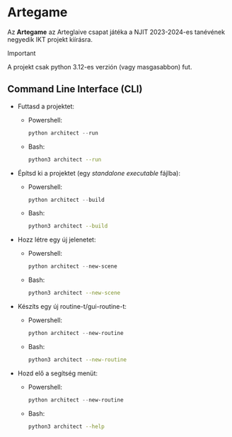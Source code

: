 
# Artegame

Az **Artegame** az Arteglaive csapat játéka a NJIT 2023-2024-es tanévének negyedik IKT projekt kiírásra.

> [!IMPORTANT]
> A projekt csak python 3.12-es verzión (vagy masgasabbon) fut.

## Command Line Interface (CLI)

- Futtasd a projektet:
    - Powershell:
        ```powershell
        python architect --run
        ```
    - Bash:
        ```bash
        python3 architect --run
        ```

- Építsd ki a projektet (egy *standalone executable* fájlba):
    - Powershell:
        ```powershell
        python architect --build
        ```
    - Bash:
        ```bash
        python3 architect --build
        ```

- Hozz létre egy új jelenetet:
    - Powershell:
        ```powershell
        python architect --new-scene
        ```
    - Bash:
        ```bash
        python3 architect --new-scene
        ```

- Készíts egy új routine-t/gui-routine-t:
    - Powershell:
        ```powershell
        python architect --new-routine
        ```
    - Bash:
        ```bash
        python3 architect --new-routine
        ```

- Hozd elő a segítség menüt:
    - Powershell:
        ```powershell
        python architect --new-routine
        ```
    - Bash:
        ```bash
        python3 architect --help
        ```
